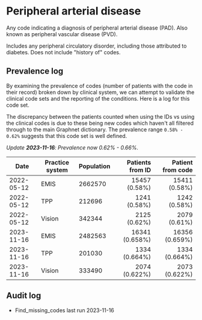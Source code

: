 # Peripheral arterial disease

Any code indicating a diagnosis of peripheral arterial disease (PAD). Also known as peripheral vascular disease (PVD).

Includes any peripheral circulatory disorder, including those attributed to diabetes. Does not include "history of" codes.

## Prevalence log

By examining the prevalence of codes (number of patients with the code in their record) broken down by clinical system, we can attempt to validate the clinical code sets and the reporting of the conditions. Here is a log for this code set.

The discrepancy between the patients counted when using the IDs vs using the clinical codes is due to these being new codes which haven't all filtered through to the main Graphnet dictionary. The prevalence range `0.58% - 0.62%` suggests that this code set is well defined.

_Update **2023-11-16**: Prevalence now 0.62% - 0.66%._

| Date       | Practice system | Population | Patients from ID | Patient from code |
| ---------- | --------------- | ---------- | ---------------: | ----------------: |
| 2022-05-12 | EMIS            | 2662570    |    15457 (0.58%) |     15411 (0.58%) |
| 2022-05-12 | TPP             | 212696     |     1241 (0.58%) |      1242 (0.58%) |
| 2022-05-12 | Vision          | 342344     |     2125 (0.62%) |      2079 (0.61%) |
| 2023-11-16 | EMIS            | 2482563    |   16341 (0.658%) |    16356 (0.659%) |
| 2023-11-16 | TPP             | 201030     |    1334 (0.664%) |     1334 (0.664%) |
| 2023-11-16 | Vision          | 333490     |    2074 (0.622%) |     2073 (0.622%) |

## Audit log

- Find_missing_codes last run 2023-11-16
